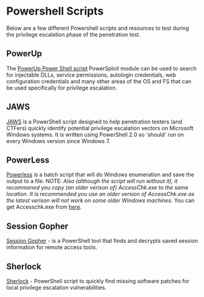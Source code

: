# Powershell Scripts
Below are a few different Powershell scripts and resources to test during the privilege escalation phase of the penetration test.
## PowerUp
The [PowerUp Power Shell script](https://github.com/PowerShellMafia/PowerSploit/tree/master/Privesc) PowerSploit module can be used to search for injectable DLLs, service permissions, autologin credentials, web configuration credentials and many other areas of the OS and FS that can be used specifically for privilege escalation.
## JAWS
[JAWS](https://github.com/411Hall/JAWS) is a PowerShell script designed to help penetration testers (and CTFers) quickly identify potential privilege escalation vectors on Microsoft Windows systems. It is written using PowerShell 2.0 so 'should' run on every Windows version since Windows 7.
## PowerLess
[Powerless](https://github.com/M4ximuss/Powerless) is a batch script that will do Windows enumeration and save the output to a file. NOTE: *Also (although the script will run without it), it recommened you copy (an older verison of) AccessChk.exe to the same location. It is recommended you use an older version of AccessChk.exe as the latest verison will not work on some older Windows machines.* You can get Accesschk.exe from [here](https://github.com/weaknetlabs/Penetration-Testing-Grimoire/blob/master/Privilege%20Escalation/windows-binaries/accesschk.exe).
## Session Gopher
[Session Gopher](https://github.com/Arvanaghi/SessionGopher) - is a PowerShell tool that finds and decrypts saved session information for remote access tools. 
## Sherlock
[Sherlock](https://github.com/rasta-mouse/Sherlock) - PowerShell script to quickly find missing software patches for local privilege escalation vulnerabilities.
